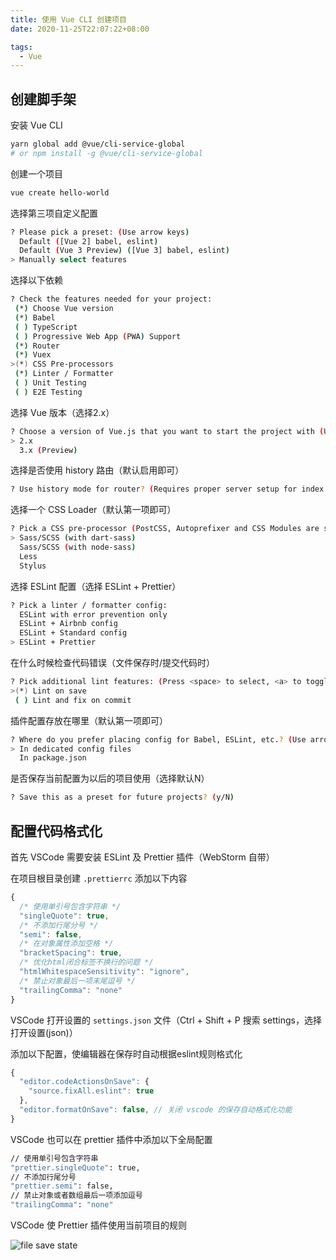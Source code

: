 ```yaml
---
title: 使用 Vue CLI 创建项目
date: 2020-11-25T22:07:22+08:00

tags: 
  - Vue
---
```


## 创建脚手架

安装 Vue CLI

```sh
yarn global add @vue/cli-service-global
# or npm install -g @vue/cli-service-global
```

创建一个项目

```sh
vue create hello-world
```

选择第三项自定义配置

```sh
? Please pick a preset: (Use arrow keys)
  Default ([Vue 2] babel, eslint)
  Default (Vue 3 Preview) ([Vue 3] babel, eslint)
> Manually select features
```

选择以下依赖

```sh
? Check the features needed for your project:
 (*) Choose Vue version
 (*) Babel
 ( ) TypeScript
 ( ) Progressive Web App (PWA) Support
 (*) Router
 (*) Vuex
>(*) CSS Pre-processors
 (*) Linter / Formatter
 ( ) Unit Testing
 ( ) E2E Testing
```

选择 Vue 版本（选择2.x）

```sh
? Choose a version of Vue.js that you want to start the project with (Use arrow keys)
> 2.x
  3.x (Preview)
```

选择是否使用 history 路由（默认启用即可）

```sh
? Use history mode for router? (Requires proper server setup for index fallback in production) (Y/n)
```

选择一个 CSS Loader（默认第一项即可）

```sh
? Pick a CSS pre-processor (PostCSS, Autoprefixer and CSS Modules are supported by default): (Use arrow keys)
> Sass/SCSS (with dart-sass)
  Sass/SCSS (with node-sass)
  Less
  Stylus
```

选择 ESLint 配置（选择 ESLint + Prettier）

```sh
? Pick a linter / formatter config:
  ESLint with error prevention only
  ESLint + Airbnb config
  ESLint + Standard config
> ESLint + Prettier
```

在什么时候检查代码错误（文件保存时/提交代码时）

```sh
? Pick additional lint features: (Press <space> to select, <a> to toggle all, <i> to invert selection)
>(*) Lint on save
 ( ) Lint and fix on commit
```

插件配置存放在哪里（默认第一项即可）

```sh
? Where do you prefer placing config for Babel, ESLint, etc.? (Use arrow keys)
> In dedicated config files
  In package.json
```

是否保存当前配置为以后的项目使用（选择默认N）

```sh
? Save this as a preset for future projects? (y/N)
```

## 配置代码格式化

首先 VSCode 需要安装 ESLint 及 Prettier 插件（WebStorm 自带）

在项目根目录创建 `.prettierrc` 添加以下内容

```js
{
  /* 使用单引号包含字符串 */
  "singleQuote": true,
  /* 不添加行尾分号 */
  "semi": false,
  /* 在对象属性添加空格 */
  "bracketSpacing": true,
  /* 优化html闭合标签不换行的问题 */
  "htmlWhitespaceSensitivity": "ignore",
  /* 禁止对象最后一项末尾逗号 */
  "trailingComma": "none"
}
```

VSCode 打开设置的 `settings.json` 文件（Ctrl + Shift + P 搜索 settings，选择打开设置(json)）

添加以下配置，使编辑器在保存时自动根据eslint规则格式化

```js
{
  "editor.codeActionsOnSave": {
    "source.fixAll.eslint": true
  },
  "editor.formatOnSave": false, // 关闭 vscode 的保存自动格式化功能
}
```

VSCode 也可以在 prettier 插件中添加以下全局配置

```sh
// 使用单引号包含字符串
"prettier.singleQuote": true,
// 不添加行尾分号
"prettier.semi": false,
// 禁止对象或者数组最后一项添加逗号
"trailingComma": "none"
```

VSCode 使 Prettier 插件使用当前项目的规则

![file save state](../images/vscode-setting-prettier.jpg)